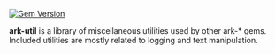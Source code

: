 [![Gem Version](https://badge.fury.io/rb/ark-util.svg)](http://badge.fury.io/rb/ark-util)

__ark-util__ is a library of miscellaneous utilities used by other ark-* gems.
Included utilities are mostly related to logging and text manipulation.

